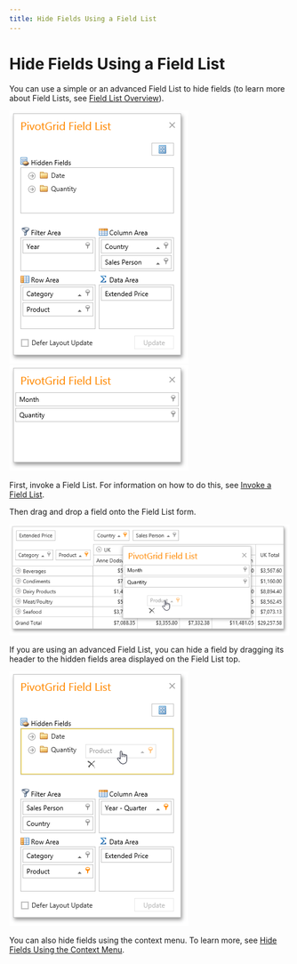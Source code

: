 ```yaml
---
title: Hide Fields Using a Field List
---
```

# Hide Fields Using a Field List
You can use a simple or an advanced Field List to hide fields (to learn more about Field Lists, see [Field List Overview](../../../../../interface-elements-for-web/articles/pivot-table/field-list-overview.md)).

![EU_ExcelFieldList](../../../../images/Img15860.png)&nbsp;&nbsp;![EU_SimpleFieldList](../../../../images/Img15873.png)

First, invoke a Field List. For information on how to do this, see [Invoke a Field List](../../../../../interface-elements-for-web/articles/pivot-table/field-list/invoke-a-field-list.md).

Then drag and drop a field onto the Field List form.

![EU_FieldListSimpleHide](../../../../images/Img15867.png)

If you are using an advanced Field List, you can hide a field by dragging its header to the hidden fields area displayed on the Field List top.

![EU_FieldListHide](../../../../images/Img15863.png)

You can also hide fields using the context menu. To learn more, see [Hide Fields Using the Context Menu](../../../../../interface-elements-for-web/articles/pivot-table/layout-customization/hide-fields/hide-fields-using-the-context-menu.md).